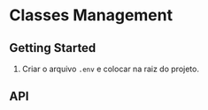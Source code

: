 # Classes Management

## Getting Started

1) Criar o arquivo `.env` e colocar na raiz do projeto.

## API
